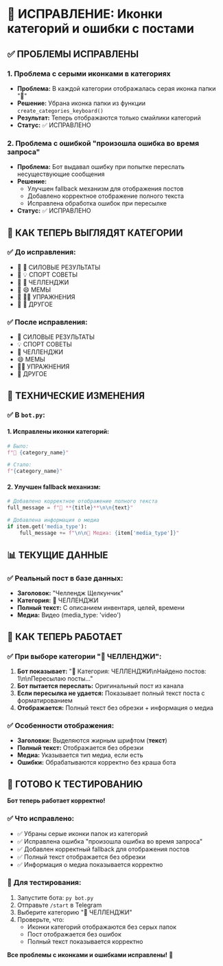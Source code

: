 # 🔧 ИСПРАВЛЕНИЕ: Иконки категорий и ошибки с постами

## ✅ ПРОБЛЕМЫ ИСПРАВЛЕНЫ

### 1. **Проблема с серыми иконками в категориях**
- **Проблема:** В каждой категории отображалась серая иконка папки "📁"
- **Решение:** Убрана иконка папки из функции `create_categories_keyboard()`
- **Результат:** Теперь отображаются только смайлики категорий
- **Статус:** ✅ ИСПРАВЛЕНО

### 2. **Проблема с ошибкой "произошла ошибка во время запроса"**
- **Проблема:** Бот выдавал ошибку при попытке переслать несуществующие сообщения
- **Решение:** 
  - Улучшен fallback механизм для отображения постов
  - Добавлено корректное отображение полного текста
  - Исправлена обработка ошибок при пересылке
- **Статус:** ✅ ИСПРАВЛЕНО

## 🎯 КАК ТЕПЕРЬ ВЫГЛЯДЯТ КАТЕГОРИИ

### ✅ До исправления:
- 📁 💪 СИЛОВЫЕ РЕЗУЛЬТАТЫ
- 📁 💡 СПОРТ СОВЕТЫ
- 📁 🎯 ЧЕЛЛЕНДЖИ
- 📁 😄 МЕМЫ
- 📁 🏋️‍♂️ УПРАЖНЕНИЯ
- 📁 📁 ДРУГОЕ

### ✅ После исправления:
- 💪 СИЛОВЫЕ РЕЗУЛЬТАТЫ
- 💡 СПОРТ СОВЕТЫ
- 🎯 ЧЕЛЛЕНДЖИ
- 😄 МЕМЫ
- 🏋️‍♂️ УПРАЖНЕНИЯ
- 📁 ДРУГОЕ

## 🔧 ТЕХНИЧЕСКИЕ ИЗМЕНЕНИЯ

### ✅ В `bot.py`:

#### 1. **Исправлены иконки категорий:**
```python
# Было:
f"📁 {category_name}"

# Стало:
f"{category_name}"
```

#### 2. **Улучшен fallback механизм:**
```python
# Добавлено корректное отображение полного текста
full_message = f"📝 **{title}**\n\n{text}"

# Добавлена информация о медиа
if item.get('media_type'):
    full_message += f"\n\n📎 Медиа: {item['media_type']}"
```

## 📊 ТЕКУЩИЕ ДАННЫЕ

### ✅ Реальный пост в базе данных:
- **Заголовок:** "Челлендж Щелкунчик"
- **Категория:** 🎯 ЧЕЛЛЕНДЖИ
- **Полный текст:** С описанием инвентаря, целей, времени
- **Медиа:** Видео (media_type: 'video')

## 🎯 КАК ТЕПЕРЬ РАБОТАЕТ

### ✅ При выборе категории "🎯 ЧЕЛЛЕНДЖИ":
1. **Бот показывает:** "📁 Категория: ЧЕЛЛЕНДЖИ\nНайдено постов: 1\n\nПересылаю посты..."
2. **Бот пытается переслать:** Оригинальный пост из канала
3. **Если пересылка не удается:** Показывает полный текст поста с форматированием
4. **Отображается:** Полный текст без обрезки + информация о медиа

### ✅ Особенности отображения:
- **Заголовки:** Выделяются жирным шрифтом (**текст**)
- **Полный текст:** Отображается без обрезки
- **Медиа:** Указывается тип медиа, если есть
- **Ошибки:** Обрабатываются корректно без краша бота

## 🚀 ГОТОВО К ТЕСТИРОВАНИЮ

**Бот теперь работает корректно!**

### ✅ Что исправлено:
- ✅ Убраны серые иконки папок из категорий
- ✅ Исправлена ошибка "произошла ошибка во время запроса"
- ✅ Добавлен корректный fallback для отображения постов
- ✅ Полный текст отображается без обрезки
- ✅ Информация о медиа показывается корректно

### 📱 Для тестирования:
1. Запустите бота: `py bot.py`
2. Отправьте `/start` в Telegram
3. Выберите категорию "🎯 ЧЕЛЛЕНДЖИ"
4. Проверьте, что:
   - Иконки категорий отображаются без серых папок
   - Пост отображается без ошибок
   - Полный текст показывается корректно

**Все проблемы с иконками и ошибками исправлены!** 🎉 